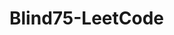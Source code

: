 # Blind75-LeetCode
<script src="https://gist.github.com/krishnadey30/88c4e2f601e96597974c00185e479532.js"></script>
